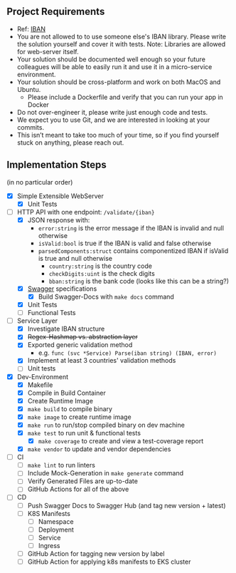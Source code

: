 ## Project Requirements

* Ref: [IBAN](https://en.wikipedia.org/wiki/International_Bank_Account_Number)
* You are not allowed to to use someone else's IBAN library. Please write the solution
  yourself and cover it with tests. Note: Libraries are allowed for web-server itself.
* Your solution should be documented well enough so your future colleagues will be
  able to easily run it and use it in a micro-service environment.
* Your solution should be cross-platform and work on both MacOS and Ubuntu.
    * Please include a Dockerfile and verify that you can run your app in Docker
* Do not over-engineer it, please write just enough code and tests.
* We expect you to use Git, and we are interested in looking at your commits.
* This isn’t meant to take too much of your time, so if you find yourself stuck on
  anything, please reach out.

## Implementation Steps
(in no particular order)

- [x] Simple Extensible WebServer
    - [x] Unit Tests
- [ ] HTTP API with one endpoint: `/validate/{iban}`
    - [x] JSON response with:
        * `error:string` is the error message if the IBAN is invalid and null otherwise
        * `isValid:bool` is true if the IBAN is valid and false otherwise
        * `parsedComponents:struct` contains componentized IBAN if isValid is true and null otherwise
            * `country:string` is the country code
            * `checkDigits:uint` is the check digits
            * `bban:string` is the bank code (looks like this can be a string?)
    - [x] [Swagger](https://swagger.io/) specifications
        - [x] Build Swagger-Docs with `make docs` command
    - [x] Unit Tests
    - [ ] Functional Tests
- [ ] Service Layer
    - [x] Investigate IBAN structure
    - [x] ~~Regex-Hashmap vs. abstraction layer~~
    - [x] Exported generic validation method
        - e.g. `func (svc *Service) Parse(iban string) (IBAN, error)`
    - [x] Implement at least 3 countries' validation methods
    - [ ] Unit tests
- [x] Dev-Environment
    - [x] Makefile
    - [x] Compile in Build Container
    - [x] Create Runtime Image
    - [x] `make build` to compile binary
    - [x] `make image` to create runtime image
    - [x] `make run` to run/stop compiled binary on dev machine
    - [x] `make test` to run unit & functional tests
        - [x] `make coverage` to create and view a test-coverage report
    - [x] `make vendor` to update and vendor dependencies
- [ ] CI
    - [ ] `make lint` to run linters
    - [ ] Include Mock-Generation in `make generate` command
    - [ ] Verify Generated Files are up-to-date
    - [ ] GitHub Actions for all of the above
- [ ] CD
    - [ ] Push Swagger Docs to Swagger Hub (and tag new version + latest)
    - [ ] K8S Manifests
        - [ ] Namespace
        - [ ] Deployment
        - [ ] Service
        - [ ] Ingress
    - [ ] GitHub Action for tagging new version by label
    - [ ] GitHub Action for applying k8s manifests to EKS cluster
